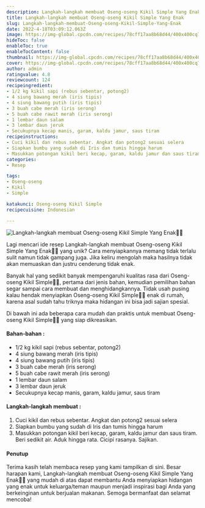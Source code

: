 ```yaml
---
description: Langkah-langkah membuat Oseng-oseng Kikil Simple Yang Enak"
title: Langkah-langkah membuat Oseng-oseng Kikil Simple Yang Enak
slug: Langkah-langkah-membuat-Oseng-oseng-Kikil-Simple-Yang-Enak
date: 2022-4-18T03:09:12.063Z
image: https://img-global.cpcdn.com/recipes/78cff17aa8b68d44/400x400cq70/photo.jpg
hideToc: false
enableToc: true
enableTocContent: false
thumbnail: https://img-global.cpcdn.com/recipes/78cff17aa8b68d44/400x400cq70/photo.jpg
cover: https://img-global.cpcdn.com/recipes/78cff17aa8b68d44/400x400cq70/photo.jpg
author: admin
ratingvalue: 4.8
reviewcount: 124
recipeingredient:
- 1/2 kg kikil sapi (rebus sebentar, potong2)
- 4 siung bawang merah (iris tipis)
- 4 siung bawang putih (iris tipis)
- 3 buah cabe merah (iris serong)
- 5 buah cabe rawit merah (iris serong)
- 1 lembar daun salam
- 3 lembar daun jeruk
- Secukupnya kecap manis, garam, kaldu jamur, saus tiram
recipeinstructions:
- Cuci kikil dan rebus sebentar. Angkat dan potong2 sesuai selera
- Siapkan bumbu yang sudah di Iris dan tumis hingga harum
- Masukkan potongan kikil beri kecap, garam, kaldu jamur dan saus tiram. Beri sedikit air. Aduk hingga rata. Cicipi rasanya. Sajikan.
categories:
- Resep

tags:
- Oseng-oseng
- Kikil
- Simple

katakunci: Oseng-oseng Kikil Simple
recipecuisine: Indonesian

---
```


![Langkah-langkah membuat Oseng-oseng Kikil Simple Yang Enak👩‍🍳](https://img-global.cpcdn.com/recipes/78cff17aa8b68d44/400x400cq70/photo.jpg)

Lagi mencari ide resep Langkah-langkah membuat Oseng-oseng Kikil Simple Yang Enak👩‍🍳 yang unik? Cara menyiapkannya memang tidak terlalu sulit namun tidak gampang juga. Jika keliru mengolah maka hasilnya tidak akan memuaskan dan justru cenderung tidak enak.

Banyak hal yang sedikit banyak mempengaruhi kualitas rasa dari Oseng-oseng Kikil Simple👩‍🍳, pertama dari jenis bahan, kemudian pemilihan bahan segar sampai cara membuat dan menghidangkannya. Tidak usah pusing kalau hendak menyiapkan Oseng-oseng Kikil Simple👩‍🍳 enak di rumah, karena asal sudah tahu triknya maka hidangan ini bisa jadi sajian spesial.

Di bawah ini ada beberapa cara mudah dan praktis untuk membuat Oseng-oseng Kikil Simple👩‍🍳 yang siap dikreasikan.

<!--inarticleads1-->

#### Bahan-bahan :

- 1/2 kg kikil sapi (rebus sebentar, potong2)
- 4 siung bawang merah (iris tipis)
- 4 siung bawang putih (iris tipis)
- 3 buah cabe merah (iris serong)
- 5 buah cabe rawit merah (iris serong)
- 1 lembar daun salam
- 3 lembar daun jeruk
- Secukupnya kecap manis, garam, kaldu jamur, saus tiram

<!--inarticleads2-->

#### Langkah-langkah membuat :

1. Cuci kikil dan rebus sebentar. Angkat dan potong2 sesuai selera
1. Siapkan bumbu yang sudah di Iris dan tumis hingga harum
1. Masukkan potongan kikil beri kecap, garam, kaldu jamur dan saus tiram. Beri sedikit air. Aduk hingga rata. Cicipi rasanya. Sajikan.

#### Penutup

Terima kasih telah membaca resep yang kami tampilkan di sini. Besar harapan kami, Langkah-langkah membuat Oseng-oseng Kikil Simple Yang Enak👩‍🍳 yang mudah di atas dapat membantu Anda menyiapkan hidangan yang enak untuk keluarga/teman maupun menjadi inspirasi bagi Anda yang berkeinginan untuk berjualan makanan. Semoga bermanfaat dan selamat mencoba!